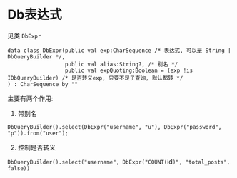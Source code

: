 # Db表达式

见类 `DbExpr`

```
data class DbExpr(public val exp:CharSequence /* 表达式, 可以是 String | DbQueryBuilder */,
                  public val alias:String?, /* 别名 */
                  public val expQuoting:Boolean = (exp !is IDbQueryBuilder) /* 是否转义exp, 只要不是子查询, 默认都转 */
) : CharSequence by ""
```

主要有两个作用:

1. 带别名

`DbQueryBuilder().select(DbExpr("username", "u"), DbExpr("password", "p")).from("user");`

2. 控制是否转义

`DbQueryBuilder().select("username", DbExpr("COUNT(`id`)", "total_posts", false))`


